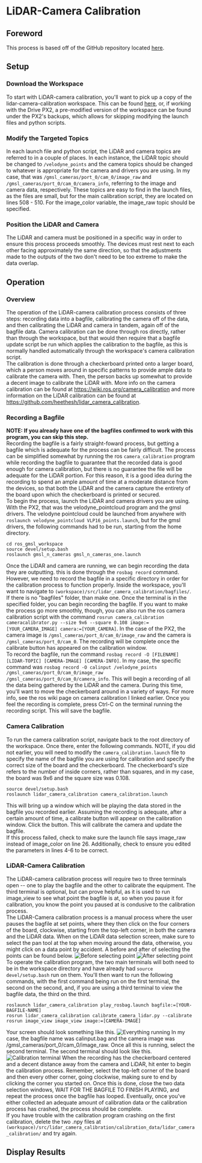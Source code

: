 # LiDAR-Camera Calibration
## Foreword
This process is based off of the GitHub repository located [here](https://github.com/heethesh/lidar_camera_calibration).
## Setup
### Download the Workspace
To start with LiDAR-camera calibration, you'll want to pick up a copy of the lidar-camera-calibration workspace. This can be found [here](https://github.com/heethesh/lidar_camera_calibration), or, if working with the Drive PX2, a pre-modified version of the workspace can be found under the PX2's backups, which allows for skipping modifying the launch files and python scripts. 
### Modify the Targeted Topics
In each launch file and python script, the LiDAR and camera topics are referred to in a couple of places. In each instance, the LiDAR topic should be changed to `/velodyne_points` and the camera topics should be changed to whatever is appropriate for the camera and drivers you are using. In my case, that was `/gmsl_cameras/port_0/cam_0/image_raw` and `/gmsl_cameras/port_0/cam_0/camera_info`, referring to the image and camera data, respectively. These topics are easy to find in the launch files, as the files are small, but for the main calibration script, they are located on lines 508 - 510. 
For the image_color variable, the image_raw topic should be specified.
### Position the LiDAR and Camera
The LiDAR and camera must be positioned in a specific way in order to ensure this process proceeds smoothly. The devices must rest next to each other facing approximately the same direction, so that the adjustments made to the outputs of the two don't need to be too extreme to make the data overlap.
## Operation
### Overview
The operation of the LiDAR-camera calibration process consists of three steps: recording data into a bagfile, calibrating the camera off of the data, and then calibrating the LiDAR and camera in tandem, again off of the bagfile data. Camera calibration can be done through ros directly, rather than through the workspace, but that would then require that a bagfile update script be run which applies the calibration to the bagfile, as this is normally handled automatically through the workspace's camera calibration script.    
The calibration is done through a checkerboard printed onto a larger board, which a person moves around in specific patterns to provide ample data to calibrate the camera with. Then, the person backs up somewhat to provide a decent image to calibrate the LiDAR with. More info on the camera calibration can be found at https://wiki.ros.org/camera_calibration and more information on the LiDAR calibration can be found at https://github.com/heethesh/lidar_camera_calibration.
### Recording a Bagfile
__NOTE: If you already have one of the bagfiles confirmed to work with this program, you can skip this step.__  
Recording the bagfile is a fairly straight-foward process, but getting a bagfile which is adequate for the process can be fairly difficult. The process can be simplified somewhat by running the ros `camera_calibration` program while recording the bagfile to guarantee that the recorded data is good enough for camera calibration, but there is no guarantee the file will be adequate for the LiDAR portion. For this reason, it is a good idea during the recording to spend an ample amount of time at a moderate distance from the devices, so that both the LiDAR and the camera capture the entirety of the board upon which the checkerboard is printed or secured.    
To begin the process, launch the LiDAR and camera drivers you are using. With the PX2, that was the velodyne_pointcloud program and the gmsl drivers. The velodyne pointcloud could be launched from anywhere with `roslaunch velodyne_pointcloud VLP16_points.launch`, but for the gmsl drivers, the following commands had to be run, starting from the home directory.  
```
cd ros_gmsl_workspace  
source devel/setup.bash  
roslaunch gmsl_n_cameras gmsl_n_cameras_one.launch  
```
Once the LiDAR and camera are running, we can begin recording the data they are outputting. this is done through the `rosbag record` command. However, we need to record the bagfile in a specific directory in order for the calibration process to function properly. Inside the workspace, you'll want to navigate to `(workspace)/src/lidar_camera_calibration/bagfiles/`. If there is no "bagfiles" folder, than make one. Once the terminal is in the specified folder, you can begin recording the bagfile. If you want to make the process go more smoothly, though, you can also run the ros camera calibration script with the command `rosrun camera_calibration cameracalibrator.py --size 9x6 --square 0.108 image:=[YOUR_CAMERA_IMAGE] camera:=[YOUR_CAMERA]`. In the case of the PX2, the camera image is `/gmsl_cameras/port_0/cam_0/image_raw` and the camera is `/gmsl_cameras/port_0/cam_0`. The recording will be complete once the calibrate button has appeared on the calibration window.    
To record the bagfile, run the command `rosbag record -O [FILENAME] [LIDAR-TOPIC] [CAMERA-IMAGE] [CAMERA-INFO]`. In my case, the specific command was `rosbag record -O calinput /velodyne_points /gmsl_cameras/port_0/cam_0/image_raw /gmsl_cameras/port_0/cam_0/camera_info`. This will begin a recording of all the data being gathered by the LiDAR and the camera. During this time, you'll want to move the checkerboard around in a variety of ways. For more info, see the ros wiki page on camera calibration I linked earlier. Once you feel the recording is complete, press Ctrl-C on the terminal running the recording script. This will save the bagfile.
### Camera Calibration
To run the camera calibration script, navigate back to the root directory of the workspace. Once there, enter the following commands. NOTE, if you did not earlier, you will need to modify the `camera_calibration.launch` file to specify the name of the bagfile you are using for calibration and specify the correct size of the board and the checkerboard. The checkerboard's size refers to the number of inside corners, rather than squares, and in my case, the board was 9x6 and the square size was 0.108.
```
source devel/setup.bash
roslaunch lidar_camera_calibration camera_calibration.launch
```
This will bring up a window which will be playing the data stored in the bagfile you recorded earlier. Assuming the recording is adequate, after a certain amount of time, a calibrate button will appear on the calibration window. Click the button. This will calibrate the camera and update the bagfile.  
If this process failed, check to make sure the launch file says image_raw instead of image_color on line 26. Additionally, check to ensure you edited the parameters in lines 4-6 to be correct.
### LiDAR-Camera Calibration
The LiDAR-camera calibration process will require two to three terminals open -- one to play the bagfile and the other to calibrate the equipment. The third terminal is optional, but can prove helpful, as it is used to run image_view to see what point the bagfile is at, so when you pause it for calibration, you know the point you paused at is condusive to the calibration process.    
The LiDAR-Camera calibration process is a manual process where the user pauses the bagfile at set points, where they then click on the four corners of the board, clockwise, starting from the top-left corner, in both the camera and the LiDAR data. When on the LiDAR data selection screen, make sure to select the pan tool at the top when moving around the data, otherwise, you might click on a data point by accident. A before and after of selecting the points can be found below. 
![Before selecting point](https://github.com/mate7151/lc-cal-tutorial/blob/master/lc-pics/BeforePickingCorners.png?raw=true)
![After selecting point](https://github.com/mate7151/lc-cal-tutorial/blob/master/lc-pics/AfterPickingCorners.png?raw=true)
To operate the calibration program, the two main terminals will both need to be in the workspace directory and have already had `source devel/setup.bash` run on them. You'll then want to run the following commands, with the first command being run on the first terminal, the second on the second, and, if you are using a third terminal to view the bagfile data, the third on the third.
```
roslaunch lidar_camera_calibration play_rosbag.launch bagfile:=[YOUR-BAGFILE-NAME]
rosrun lidar_camera_calibration calibrate_camera_lidar.py --calibrate
rosrun image_view image_view image:=[CAMERA-IMAGE]
```
Your screen should look something like this.
![Everything running](https://github.com/mate7151/lc-cal-tutorial/blob/master/lc-pics/BeforeActivatingCalibration.png?raw=true)
In my case, the bagfile name was calinput.bag and the camera image was /gmsl_cameras/port_0/cam_0/image_raw. Once all this is running, select the second terminal. The second terminal should look like this.
![Calibration terminal](https://github.com/mate7151/lc-cal-tutorial/blob/master/lc-pics/CalibrationTerminal.png?raw=true)
When the recording has the checkerboard centered and a decent distance away from the camera and LiDAR, hit enter to begin the calibration process. Remember, select the top-left corner of the board and then every other corner, going clockwise, making sure to end by clicking the corner you started on. Once this is done, close the two data selection windows, WAIT FOR THE BAGFILE TO FINISH PLAYING, and repeat the process once the bagfile has looped. Eventually, once you've either collected an adequate amount of calibration data or the calibration process has crashed, the process should be complete.    
If you have trouble with the calibration program crashing on the first calibration, delete the two .npy files at `(workspace)/src/lidar_camera_calibration/calibration_data/lidar_camera_calibration/` and try again.
## Display Results
